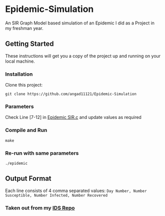 # Epidemic-Simulation
An SIR Graph Model based simulation of an Epidemic I did as a Project in my freshman year.

## Getting Started

These instructions will get you a copy of the project up and running on your local machine.

### Installation

Clone this project:
```
git clone https://github.com/angad11121/Epidemic-Simulation
```
### Parameters
Check Line [7-12] in [Epidemic SIR.c](./Epidemic%20SIR.c) and update values as required

### Compile and Run
```
make 
```
### Re-run with same parameters
```
./epidemic
```

## Output Format
Each line consists of 4 comma separated values:
`Day Number, Number Susceptible, Number Infected, Number Recovered`



### Taken out from my [IDS Repo](https://github.com/angad11121/SEM2_IDS)
